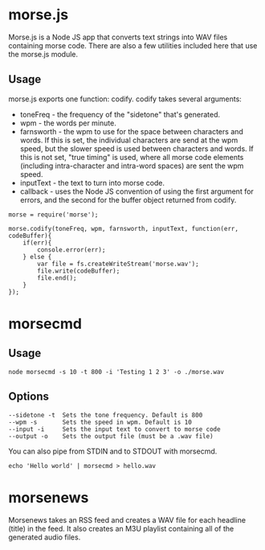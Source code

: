 # morse.js

Morse.js is a Node JS app that converts text strings into WAV files containing
morse code. There are also a few utilities included here that use the morse.js
module.

## Usage
morse.js exports one function: codify. codify takes several arguments:
* toneFreq - the frequency of the "sidetone" that's generated.
* wpm - the words per minute.
* farnsworth - the wpm to use for the space between characters and words. If this is set, the individual characters are send at the wpm speed, but the slower speed is used between characters and words. If this is not set, "true timing" is used, where all morse code elements (including intra-character and intra-word spaces) are sent the wpm speed.
* inputText - the text to turn into morse code.
* callback - uses the Node JS convention of using the first argument for errors, and the second for the buffer object returned from codify.

```
morse = require('morse');

morse.codify(toneFreq, wpm, farnsworth, inputText, function(err, codeBuffer){
    if(err){
        console.error(err);
    } else {
        var file = fs.createWriteStream('morse.wav');
        file.write(codeBuffer);
        file.end();
    }
});
```

# morsecmd

## Usage
    
    node morsecmd -s 10 -t 800 -i 'Testing 1 2 3' -o ./morse.wav

## Options

    --sidetone -t  Sets the tone frequency. Default is 800
    --wpm -s       Sets the speed in wpm. Default is 10
    --input -i     Sets the input text to convert to morse code
    --output -o    Sets the output file (must be a .wav file)

You can also pipe from STDIN and to STDOUT with morsecmd.

    echo 'Hello world' | morsecmd > hello.wav

# morsenews

Morsenews takes an RSS feed and creates a WAV file for each headline (title) in the feed. It also creates an M3U playlist containing all of the generated audio files.
